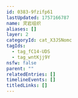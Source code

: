 ```yaml
---
id: 0383-9fzifp61
lastUpdated: 1757166787
name: 灵岩组织
aliases: []
layer: 2
categoryId: cat_X3JSNomc
tagIds:
  - tag_fC14-UDS
  - tag_wntKjj9Y
nsfw: false
parent: ""
relatedEntries: []
timelineEvents: []
titledLinks: []
---
```


